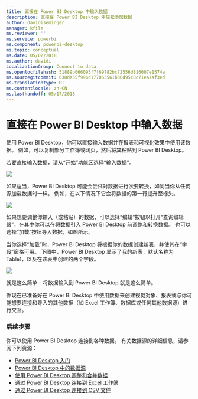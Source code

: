 ```yaml
---
title: 直接在 Power BI Desktop 中输入数据
description: 直接在 Power BI Desktop 中轻松添加数据
author: davidiseminger
manager: kfile
ms.reviewer: ''
ms.service: powerbi
ms.component: powerbi-desktop
ms.topic: conceptual
ms.date: 05/02/2018
ms.author: davidi
LocalizationGroup: Connect to data
ms.openlocfilehash: 51889b066095f7f69782bc72556d816007e1574a
ms.sourcegitcommit: 638de55f996d177063561b36d95c8c71ea7af3ed
ms.translationtype: HT
ms.contentlocale: zh-CN
ms.lasthandoff: 05/17/2018
---
```

# <a name="enter-data-directly-into-power-bi-desktop"></a>直接在 Power BI Desktop 中输入数据
使用 Power BI Desktop，你可以直接输入数据并在报表和可视化效果中使用该数据。 例如，可以复制部分工作簿或网页，然后将其粘贴到 Power BI Desktop。

若要直接输入数据，请从“开始”功能区选择“输入数据”。

![](media/desktop-enter-data-directly-into-desktop/enter-data-directly_1.png)

如果适当，Power BI Desktop 可能会尝试对数据进行次要转换，如同当你从任何源加载数据时一样。 例如，在以下情况下它会将数据的第一行提升至标头。

![](media/desktop-enter-data-directly-into-desktop/enter-data-directly_2.png)

如果想要调整你输入（或粘贴）的数据，可以选择“编辑”按钮以打开“查询编辑器”，在其中你可以在将数据引入 Power BI Desktop 前调整和转换数据。 也可以选择“加载”按钮导入数据，如图所示。

当你选择“加载”时，Power BI Desktop 将根据你的数据创建新表，并使其在“字段”窗格可用。 下图中，Power BI Desktop 显示了我的新表，默认名称为 Table1，以及在该表中创建的两个字段。

![](media/desktop-enter-data-directly-into-desktop/enter-data-directly_3.png)

就是这么简单 – 将数据输入到 Power BI Desktop 就是这么简单。

你现在已准备好在 Power BI Desktop 中使用数据来创建视觉对象、报表或与你可能想要连接和导入的其他数据（如 Excel 工作簿、数据库或任何其他数据源）进行交互。

### <a name="next-steps"></a>后续步骤
你可以使用 Power BI Desktop 连接到各种数据。 有关数据源的详细信息，请参阅下列资源：

* [Power BI Desktop 入门](desktop-getting-started.md)
* [Power BI Desktop 中的数据源](desktop-data-sources.md)
* [使用 Power BI Desktop 调整和合并数据](desktop-shape-and-combine-data.md)
* [通过 Power BI Desktop 连接到 Excel 工作簿](desktop-connect-excel.md)   
* [通过 Power BI Desktop 连接到 CSV 文件](desktop-connect-csv.md)   

